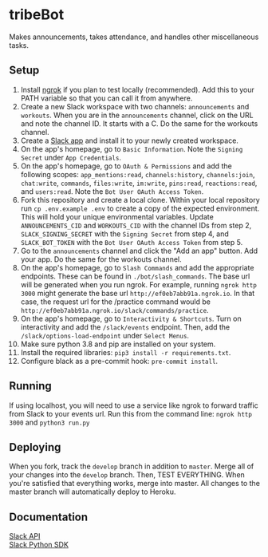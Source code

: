 # tribeBot
Makes announcements, takes attendance, and handles other miscellaneous tasks.

## Setup
1. Install [ngrok](https://ngrok.com/download) if you plan to test locally (recommended). Add this to your PATH variable so that you can call it from anywhere.
2. Create a new Slack workspace with two channels: `announcements` and `workouts`. When you are in the `announcements` channel, click on the URL and note the channel ID. It starts with a C. Do the same for the workouts channel.
3. Create a [Slack app](https://api.slack.com/apps) and install it to your newly created workspace.
4. On the app's homepage, go to `Basic Information`. Note the `Signing Secret` under `App Credentials`.
5. On the app's homepage, go to `OAuth & Permissions` and add the following scopes: `app_mentions:read`, `channels:history`, `channels:join`, `chat:write`, `commands`, `files:write`, `im:write`, `pins:read`, `reactions:read`, and `users:read`. Note the `Bot User OAuth Access Token`.
6. Fork this repository and create a local clone. Within your local repository run `cp .env.example .env` to create a copy of the expected environment. This will hold your unique environmental variables. Update `ANNOUNCEMENTS_CID` and `WORKOUTS_CID` with the channel IDs from step 2, `SLACK_SIGNING_SECRET` with the `Signing Secret` from step 4, and `SLACK_BOT_TOKEN` with the `Bot User OAuth Access Token` from step 5.
7. Go to the `announcements` channel and click the "Add an app" button. Add your app. Do the same for the workouts channel.
8. On the app's homepage, go to `Slash Commands` and add the appropriate endpoints. These can be found in `./bot/slash_commands`. The base url will be generated when you run ngrok. For example, running `ngrok http 3000` might generate the base url `http://ef0eb7abb91a.ngrok.io`. In that case, the request url for the /practice command would be `http://ef0eb7abb91a.ngrok.io/slack/commands/practice`.
9. On the app's homepage, go to `Interactivity & Shortcuts`. Turn on interactivity and add the `/slack/events` endpoint. Then, add the `/slack/options-load-endpoint` under `Select Menus`.
10. Make sure python 3.8 and pip are installed on your system.
11. Install the required libraries: `pip3 install -r requirements.txt`.
12. Configure black as a pre-commit hook: `pre-commit install`.

## Running
If using localhost, you will need to use a service like ngrok to forward traffic from Slack to your events url.
Run this from the command line: `ngrok http 3000` and `python3 run.py`

## Deploying
When you fork, track the `develop` branch in addition to `master`. Merge all of your changes into the `develop` branch. Then, TEST EVERYTHING. When you're satisfied that everything works, merge into master. All changes to the master branch will automatically deploy to Heroku.

## Documentation
[Slack API](https://api.slack.com)  
[Slack Python SDK](https://slack.dev/python-slackclient/)
